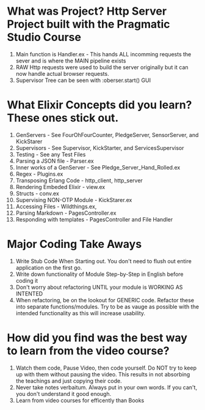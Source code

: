  # What was Project? Http Server Project built with the Pragmatic Studio Course

 1. Main function is Handler.ex - This hands ALL incomming requests the sever and is where the MAIN pipeline exists
 2. RAW Http requests were used to build the server originally but it can now handle actual browser requests.
 3. Supervisor Tree can be seen with :oberser.start() GUI

# What Elixir Concepts did you learn? These ones stick out.

 1. GenServers - See FourOhFourCounter, PledgeServer, SensorServer, and KickStarer
 2. Supervisors - See Supervisor, KickStarter, and ServicesSupervisor
 3. Testing - See any Test Files
 4. Parsing a JSON file - Parser.ex
 5. Inner works of a GenServer - See Pledge_Server_Hand_Rolled.ex
 6. Regex - Plugins.ex
 7. Transposing Erlang Code - http_client, http_server
 8. Rendering Embeded Elixir - view.ex
 9. Structs - conv.ex
 10. Supervising NON-OTP Module - KickStarer.ex
 11. Accessing Files - Wildthings.ex, 
 12. Parsing Markdown - PagesController.ex
 13. Responding with templates - PagesController and File Handler

# Major Coding Take Aways

1. Write Stub Code When Starting out. You don't need to flush out entire application on the first go.
2. Write down functionality of Module Step-by-Step in English before coding it
3. Don't worry about refactoring UNTIL your module is WORKING AS INTENTED
4. When refactoring, be on the lookout for GENERIC code. Refactor these into separate functions/modules.
Try to be as vauge as possible with the intended functionality as this will increase usability. 

# How did you find was the best way to learn from the video course?

1. Watch them code, Pause Video, then code yourself. 
Do NOT try to keep up with them without pausing the video.
This results in not absorbing the teachings and just copying their code.
2. Never take notes verbaitum. Always put in your own words. If you can't, you don't understand it good enough.
3. Learn from video courses for efficently than Books